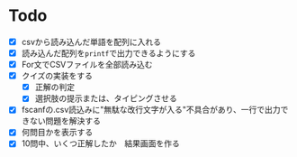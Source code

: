 # Todo

- [x] csvから読み込んだ単語を配列に入れる
- [x] 読み込んだ配列を`printf`で出力できるようにする
- [x] For文でCSVファイルを全部読み込む
- [x] クイズの実装をする
    - [x] 正解の判定
    - [x] 選択肢の提示または、タイピングさせる
- [x] fscanfの.csv読込みに"無駄な改行文字が入る"不具合があり、一行で出力できない問題を解決する
- [X] 何問目かを表示する
- [x] 10問中、いくつ正解したか　結果画面を作る
